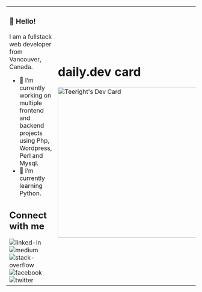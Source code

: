
<table><tr><td>

### 👋 Hello!
I am a fullstack web developer from Vancouver, Canada.

- 🔭 I’m currently working on multiple frontend and backend projects using Php, Wordpress, Perl and Mysql.
- 🌱 I’m currently learning Python.

## Connect with me
[<img align="left" alt="linked-in" src="https://img.shields.io/badge/linkedin-%230077B5.svg?&style=for-the-badge&logo=linkedin&logoColor=white" />](https://www.linkedin.com/in/traceyhwright/)
[<img align="left" alt="medium" src="https://img.shields.io/badge/medium-%2312100E.svg?&style=for-the-badge&logo=medium&logoColor=white" />](https://medium.com/@traceyh.wright)
[<img align="left" alt="stack-overflow" src="https://img.shields.io/badge/stack%20overflow-FE7A16?logo=stack-overflow&logoColor=white&style=for-the-badge" />](https://stackoverflow.com/users/19223181/tracey-wright)
[<img align="left" alt="facebook" src="https://img.shields.io/badge/facebook-%231877F2.svg?&style=for-the-badge&logo=facebook&logoColor=white" />](https://www.facebook.com/teeright)
[<img align="left" alt="twitter" src="https://img.shields.io/badge/twitter-%231DA1F2.svg?&style=for-the-badge&logo=twitter&logoColor=white" />](https://twitter.com/teeright)
<br>
<br>

</td><td>

# daily.dev card
<a href="https://app.daily.dev/teewright"><img src="https://api.daily.dev/devcards/f431a96ac4b04d15bf77fea598d53137.png?r=4gc" width="400" alt="Teeright's Dev Card"/></a>
</td></tr></table>


<!-- ## Blog posts -->
<!-- BLOG-POST-LIST:START -->
 
<!-- BLOG-POST-LIST:END -->

<!--
**teeright/teeright** is a ✨ _special_ ✨ repository because its `README.md` (this file) appears on your GitHub profile.

Here are some ideas to get you started:

- 🔭 I’m currently working on ...
- 🌱 I’m currently learning ...
- 👯 I’m looking to collaborate on ...
- 🤔 I’m looking for help with ...
- 💬 Ask me about ...
- 📫 How to reach me: ...
- 😄 Pronouns: ...
- ⚡ Fun fact: ...
-->
